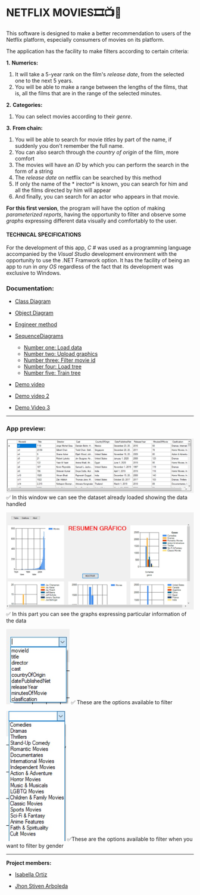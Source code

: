   # **NETFLIX MOVIES**🎞️📺🎥

This software is designed to make a better recommendation to users of the Netflix platform, especially consumers of movies on its platform.

The application has the facility to make filters according to certain criteria:

**1.** **Numerics:**

   1.  It will take a 5-year rank on the film's *release date*, from the selected one to the next 5 years.
   1.   You will be able to make a range between the lengths of the films, that is, all the films that are in the range of the selected minutes.
  
**2.** **Categories:**

  1.  You can select movies according to their *genre*.
  
**3.** **From chain:**

  1.   You will be able to search for movie *titles* by part of the name, if suddenly you don't remember the full name.
  2.  You can also search through the *country of origin* of the film, more comfort
  3. The movies will have an *ID* by which you can perform the search in the form of a string
  4.  The *release date* on netflix can be searched by this method
  5. If only the name of the * irector* is known, you can search for him and all the films directed by him will appear
  6. And finally, you can search for an actor who appears in that movie.



**For this first version**, the program will have the option of making *parameterized reports*, having the opportunity to filter and observe some *graphs* expressing different data visually and comfortably to the user.

#### TECHNICAL SPECIFICATIONS

For the development of this app, *C #* was used as a programming language accompanied by the *Visual Studio* development environment with the opportunity to use the .NET Framwork option.
It has the facility of being an app to run in *any OS* regardless of the fact that its development was exclusive to Windows.

### Documentation:

- [Class Diagram](https://github.com/StivenArboleda/NetflixMovies/blob/master/NetflixMovies/Doscumentation/Class%20Diagram.pdf "Class Diagram")
- [Object Diagram](https://github.com/StivenArboleda/NetflixMovies/blob/master/NetflixMovies/Doscumentation/Object%20Diagram.pdf " Object Diagram")
- [Engineer method](https://github.com/StivenArboleda/NetflixMovies/blob/master/NetflixMovies/Doscumentation/EngineeringMethod.pdf "Engineer method")
- [SequenceDiagrams](https://github.com/StivenArboleda/NetflixMovies/tree/master/NetflixMovies/Doscumentation/Sequence%20Diagrams "SequenceDiagrams")
  - [Number one:  Load data](https://github.com/StivenArboleda/NetflixMovies/blob/master/NetflixMovies/Doscumentation/Sequence%20Diagrams/SequenceOne.pdf "Number one:  load data")
  - [Number two: Upload graphics](https://github.com/StivenArboleda/NetflixMovies/blob/master/NetflixMovies/Doscumentation/Sequence%20Diagrams/SequenceTwo.pdf "Number two: upload graphics")
  - [Number three: Filter movie id](https://github.com/StivenArboleda/NetflixMovies/blob/master/NetflixMovies/Doscumentation/Sequence%20Diagrams/SequenceThree.pdf "Number three: Filter movie id")
  - [Number four: Load tree](https://github.com/StivenArboleda/NetflixMovies/blob/master/NetflixMovies/Doscumentation/Sequence%20Diagrams/SequenceFour.pdf "Number four: Load tree")
  - [Number five: Train tree](https://github.com/StivenArboleda/NetflixMovies/blob/master/NetflixMovies/Doscumentation/Sequence%20Diagrams/SequenceFive.pdf "Number five: Train tree")

- [Demo video](https://youtu.be/-J4dSvfLZvg "Demo video")
- [Demo video 2](https://youtu.be/SHWaZzKIO6E "Demo video 2")
- [Demo Video 3](https://youtu.be/5uQwxWUuhhY "Demo Video 3")


------------

### App preview:

![Data Set](https://github.com/StivenArboleda/NetflixMovies/blob/master/NetflixMovies/Images/DataSet.jpeg "Data Set")
 ✅ In this window we can see the dataset already loaded showing the data handled

![Graphs](https://github.com/StivenArboleda/NetflixMovies/blob/master/NetflixMovies/Images/Graphs.jpeg "Graphs")
✅ In this part you can see the graphs expressing particular information of the data

![Options filter](https://github.com/StivenArboleda/NetflixMovies/blob/master/NetflixMovies/Images/Options%20filter.jpeg "Options filter")
✅ These are the options available to filter

![Filter by genre](https://github.com/StivenArboleda/NetflixMovies/blob/master/NetflixMovies/Images/Filter%20by%20genre.jpeg "Filter by genre")
✅These are the options available to filter when you want to filter by gender

------------


**Project members:**

- [Isabella Ortiz](https://github.com/isabellaortiz5 "Isabella Ortiz")

- [Jhon Stiven Arboleda](https://github.com/StivenArboleda "Jhon Stiven Arboleda")
